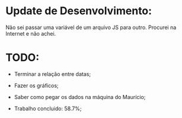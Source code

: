 # Update de Desenvolvimento:

  Não sei passar uma variável de um arquivo JS para outro. Procurei na Internet e não
achei.

# TODO:

* Terminar a relação entre datas;
* Fazer os gráficos;
* Saber como pegar os dados na máquina do Maurício;

* Trabalho concluido: 58.7%;
